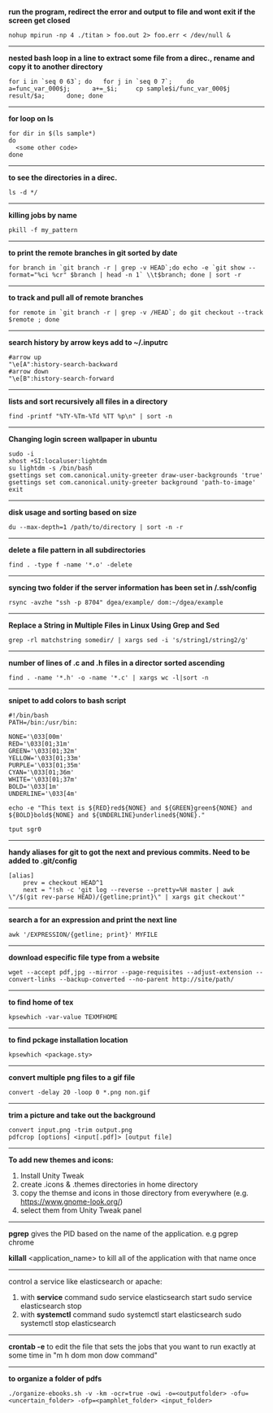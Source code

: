 **run the program, redirect the error and output to file and wont exit if the screen get closed**

```
nohup mpirun -np 4 ./titan > foo.out 2> foo.err < /dev/null &
```
-----------
**nested bash loop in a line to extract some file from a direc., rename and copy it to another directory**

```
for i in `seq 0 63`; do   for j in `seq 0 7`;    do      a=func_var_000$j;      a+=_$i;     cp sample$i/func_var_000$j result/$a;      done; done
```
--------------
**for loop on ls**
```
for dir in $(ls sample*)
do
  <some other code>
done
```
-----------
**to see the directories in a direc.**
```
ls -d */
```
-----------
**killing jobs by name**
```
pkill -f my_pattern
```
-----------
**to print the remote branches in git sorted by date**
```
for branch in `git branch -r | grep -v HEAD`;do echo -e `git show --format="%ci %cr" $branch | head -n 1` \\t$branch; done | sort -r
```
-----------
**to track and pull all of remote branches**
```
for remote in `git branch -r | grep -v /HEAD`; do git checkout --track $remote ; done
```
-----------
**search history by arrow keys add to ~/.inputrc**
```
#arrow up
"\e[A":history-search-backward
#arrow down
"\e[B":history-search-forward
```
-----------
**lists and sort recursively all files in a directory**
```
find -printf "%TY-%Tm-%Td %TT %p\n" | sort -n
```
-----------
**Changing login screen wallpaper in ubuntu**
```
sudo -i
xhost +SI:localuser:lightdm
su lightdm -s /bin/bash
gsettings set com.canonical.unity-greeter draw-user-backgrounds 'true'
gsettings set com.canonical.unity-greeter background 'path-to-image'
exit
```
-----------
**disk usage and sorting based on size**
```
du --max-depth=1 /path/to/directory | sort -n -r
```
-----------
**delete a file pattern in all subdirectories**
```
find . -type f -name '*.o' -delete
```
-----------
**syncing two folder if the server information has been set in /.ssh/config**
```
rsync -avzhe "ssh -p 8704" dgea/example/ dom:~/dgea/example
```
-----------
**Replace a String in Multiple Files in Linux Using Grep and Sed**
```
grep -rl matchstring somedir/ | xargs sed -i 's/string1/string2/g'
```
-----------
**number of lines of .c and .h files in a director sorted ascending**
```
find . -name '*.h' -o -name '*.c' | xargs wc -l|sort -n
```
-----------
**snipet to add colors to bash script**
```
#!/bin/bash
PATH=/bin:/usr/bin:

NONE='\033[00m'
RED='\033[01;31m'
GREEN='\033[01;32m'
YELLOW='\033[01;33m'
PURPLE='\033[01;35m'
CYAN='\033[01;36m'
WHITE='\033[01;37m'
BOLD='\033[1m'
UNDERLINE='\033[4m'

echo -e "This text is ${RED}red${NONE} and ${GREEN}green${NONE} and ${BOLD}bold${NONE} and ${UNDERLINE}underlined${NONE}."

tput sgr0
```
-----------
**handy aliases for git to got the next and previous commits. Need to be added to .git/config**
```
[alias]
    prev = checkout HEAD^1
    next = "!sh -c 'git log --reverse --pretty=%H master | awk \"/$(git rev-parse HEAD)/{getline;print}\" | xargs git checkout'"
```
-----------
**search a for an expression and print the next line**
```
awk '/EXPRESSION/{getline; print}' MYFILE
```
-----------
**download especific file type from a website**
```
wget --accept pdf,jpg --mirror --page-requisites --adjust-extension --convert-links --backup-converted --no-parent http://site/path/
```
-----------
**to find home of tex**
```
kpsewhich -var-value TEXMFHOME
```
-----------
**to find pckage installation location**
```
kpsewhich <package.sty>
```
-----------
**convert multiple png files to a gif file**
```
convert -delay 20 -loop 0 *.png non.gif
```
-----------
**trim a picture and take out the background**
```
convert input.png -trim output.png
pdfcrop [options] <input[.pdf]> [output file] 
```
-----------
**To add new themes and icons:**
   1. Install Unity Tweak
   2. create .icons & .themes directories in home directory 
   3. copy the themse and icons in those directory from everywhere (e.g. https://www.gnome-look.org/)
   4. select them from Unity Tweak panel
-------------
**pgrep** gives the PID based on the name of the application. e.g pgrep chrome

**killall** <application_name> to kill all of the application with that name once

-------------
control a service like elasticsearch or apache:
  1. with **service** command
    sudo service elasticsearch start
    sudo service elasticsearch stop
  2. with **systemctl** command
    sudo systemctl start elasticsearch
    sudo systemctl stop elasticsearch
----------------------
**crontab -e** to edit the file that sets the jobs that you want to run exactly at some time in "m h dom mon dow command"

-------------------
**to organize a folder of pdfs**

`./organize-ebooks.sh -v -km -ocr=true -owi -o=<outputfolder> -ofu=<uncertain_folder> -ofp=<pamphlet_folder> <input_folder>`
